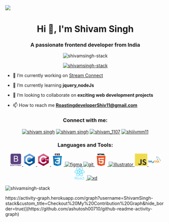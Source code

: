 <img src="https://i.imgur.com/rnB9TWX.gif" />
<h1 align="center">Hi 👋, I'm Shivam Singh</h1>
<h3 align="center">A passionate frontend developer from India</h3>

<p align="center"> <img src="https://komarev.com/ghpvc/?username=shivamsingh-stack&label=Profile%20views&color=0e75b6&style=flat" alt="shivamsingh-stack" /> </p>

<p align="center"> <a href="https://github.com/ryo-ma/github-profile-trophy"><img src="https://github-profile-trophy.vercel.app/?username=shivamsingh-stack" alt="shivamsingh-stack" /></a> </p>

- 🔭 I’m currently working on [Stream Connect](https://github.com/shayan-cyber/HackNITR-proj)

- 🌱 I’m currently learning **jquery,nodeJs**

- 👯 I’m looking to collaborate on **exciting web development projects**

- 📫 How to reach me **RoastingdeveloperShiv11@gmail.com**

<h3 align="center">Connect with me:</h3>
<p align="center">
<a href="https://linkedin.com/in/shivam singh" target="blank"><img align="center" src="https://raw.githubusercontent.com/rahuldkjain/github-profile-readme-generator/master/src/images/icons/Social/linked-in-alt.svg" alt="shivam singh" height="30" width="40" /></a>
<a href="https://fb.com/shivam singh" target="blank"><img align="center" src="https://raw.githubusercontent.com/rahuldkjain/github-profile-readme-generator/master/src/images/icons/Social/facebook.svg" alt="shivam singh" height="30" width="40" /></a>
<a href="https://www.codechef.com/users/shivam_1107" target="blank"><img align="center" src="https://cdn.jsdelivr.net/npm/simple-icons@3.1.0/icons/codechef.svg" alt="shivam_1107" height="30" width="40" /></a>
<a href="https://codeforces.com/profile/shiiivmm11" target="blank"><img align="center" src="https://cdn.jsdelivr.net/npm/simple-icons@3.0.1/icons/codeforces.svg" alt="shiiivmm11" height="30" width="40" /></a>
</p>

<h3 align="center">Languages and Tools:</h3>
<p align="center"> <a href="https://getbootstrap.com" target="_blank"> <img src="https://raw.githubusercontent.com/devicons/devicon/master/icons/bootstrap/bootstrap-plain-wordmark.svg" alt="bootstrap" width="40" height="40"/> </a> <a href="https://www.cprogramming.com/" target="_blank"> <img src="https://raw.githubusercontent.com/devicons/devicon/master/icons/c/c-original.svg" alt="c" width="40" height="40"/> </a> <a href="https://www.w3schools.com/cpp/" target="_blank"> <img src="https://raw.githubusercontent.com/devicons/devicon/master/icons/cplusplus/cplusplus-original.svg" alt="cplusplus" width="40" height="40"/> </a> <a href="https://www.w3schools.com/css/" target="_blank"> <img src="https://raw.githubusercontent.com/devicons/devicon/master/icons/css3/css3-original-wordmark.svg" alt="css3" width="40" height="40"/> </a> <a href="https://www.figma.com/" target="_blank"> <img src="https://www.vectorlogo.zone/logos/figma/figma-icon.svg" alt="figma" width="40" height="40"/> </a> <a href="https://git-scm.com/" target="_blank"> <img src="https://www.vectorlogo.zone/logos/git-scm/git-scm-icon.svg" alt="git" width="40" height="40"/> </a> <a href="https://www.w3.org/html/" target="_blank"> <img src="https://raw.githubusercontent.com/devicons/devicon/master/icons/html5/html5-original-wordmark.svg" alt="html5" width="40" height="40"/> </a> <a href="https://www.adobe.com/in/products/illustrator.html" target="_blank"> <img src="https://www.vectorlogo.zone/logos/adobe_illustrator/adobe_illustrator-icon.svg" alt="illustrator" width="40" height="40"/> </a> <a href="https://developer.mozilla.org/en-US/docs/Web/JavaScript" target="_blank"> <img src="https://raw.githubusercontent.com/devicons/devicon/master/icons/javascript/javascript-original.svg" alt="javascript" width="40" height="40"/> </a> <a href="https://www.mysql.com/" target="_blank"> <img src="https://raw.githubusercontent.com/devicons/devicon/master/icons/mysql/mysql-original-wordmark.svg" alt="mysql" width="40" height="40"/> </a> <a href="https://reactjs.org/" target="_blank"> <img src="https://raw.githubusercontent.com/devicons/devicon/master/icons/react/react-original-wordmark.svg" alt="react" width="40" height="40"/> </a> <a href="https://www.adobe.com/products/xd.html" target="_blank"> <img src="https://cdn.worldvectorlogo.com/logos/adobe-xd.svg" alt="xd" width="40" height="40"/> </a> </p>

<p><img align="center" src="https://github-readme-stats.vercel.app/api/top-langs?username=shivamsingh-stack&show_icons=true&locale=en&layout=compact" alt="shivamsingh-stack" /></p>
https://activity-graph.herokuapp.com/graph?username=ShivamSingh-stack&custom_title=Checkout%20My%20Contribution%20Graph&hide_border=true)](https://github.com/ashutosh00710/github-readme-activity-graph)
